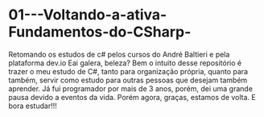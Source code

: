 # 01---Voltando-a-ativa-Fundamentos-do-CSharp-
Retomando os estudos de c# pelos cursos do André Baltieri e pela plataforma dev.io
Eai galera, beleza? 
Bem o intuito desse repositório é trazer o meu estudo de C#, tanto para organização própria, quanto para também, servir como estudo para outras pessoas que desejam
também aprender.
Já fui programador por mais de 3 anos, porém, dei uma grande pausa devido a eventos da vida. Porém agora, graças, estamos de volta. 
E bora estudar!!!
